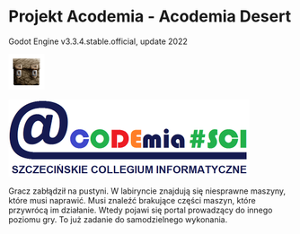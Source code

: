 # Projekt Acodemia - Acodemia Desert

Godot Engine v3.3.4.stable.official, update 2022

![Acodemia icon](https://github.com/jackflower/AcodemiaDesert/blob/master/acodemia_desert_icon.png)

![Acodemia logo](https://github.com/jackflower/Acodemia_tutorials/blob/master/graphics/acodemia_logo_small.png)

Gracz zabłądził na pustyni. W labiryncie znajdują się niesprawne maszyny, które musi naprawić. Musi znaleźć brakujące części maszyn, które przywrócą im działanie. Wtedy pojawi się portal prowadzący do innego poziomu gry. To już zadanie do samodzielnego wykonania.
